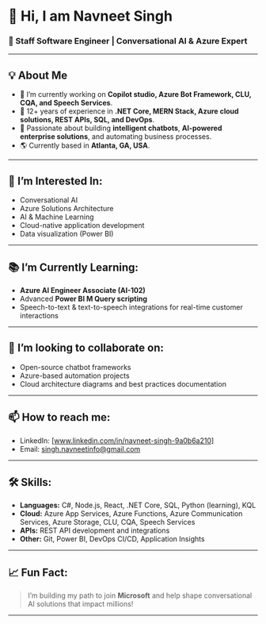 # 👋 Hi, I am Navneet Singh  
### 🚀 Staff Software Engineer | Conversational AI & Azure Expert  

---

## 💡 About Me  
- 🔭 I’m currently working on **Copilot studio, Azure Bot Framework, CLU, CQA, and Speech Services**.  
- 🎯 12+ years of experience in **.NET Core, MERN Stack, Azure cloud solutions, REST APIs, SQL, and DevOps**.  
- 🧩 Passionate about building **intelligent chatbots**, **AI-powered enterprise solutions**, and automating business processes.  
- 🌎 Currently based in **Atlanta, GA, USA**.  

---

## 🌟 I’m Interested In:  
- Conversational AI  
- Azure Solutions Architecture  
- AI & Machine Learning  
- Cloud-native application development  
- Data visualization (Power BI)  

---

## 📚 I’m Currently Learning:  
- **Azure AI Engineer Associate (AI-102)**  
- Advanced **Power BI M Query scripting**  
- Speech-to-text & text-to-speech integrations for real-time customer interactions  

---

## 🤝 I’m looking to collaborate on:  
- Open-source chatbot frameworks  
- Azure-based automation projects  
- Cloud architecture diagrams and best practices documentation  

---

## 📫 How to reach me:  
- LinkedIn: [www.linkedin.com/in/navneet-singh-9a0b6a210]  
- Email: singh.navneetinfo@gmail.com  

---

## 🛠️ Skills:  
- **Languages:** C#, Node.js, React, .NET Core, SQL, Python (learning), KQL  
- **Cloud:** Azure App Services, Azure Functions, Azure Communication Services, Azure Storage, CLU, CQA, Speech Services  
- **APIs:** REST API development and integrations  
- **Other:** Git, Power BI, DevOps CI/CD, Application Insights  

---

## 📈 Fun Fact:  
> I’m building my path to join **Microsoft** and help shape conversational AI solutions that impact millions!  

---

